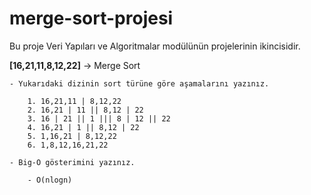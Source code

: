 # merge-sort-projesi

Bu proje Veri Yapıları ve Algoritmalar modülünün projelerinin ikincisidir.

**[16,21,11,8,12,22]** -> Merge Sort

    - Yukarıdaki dizinin sort türüne göre aşamalarını yazınız.

        1. 16,21,11 | 8,12,22
        2. 16,21 | 11 || 8,12 | 22
        3. 16 | 21 || 1 ||| 8 | 12 || 22
        4. 16,21 | 1 || 8,12 | 22
        5. 1,16,21 | 8,12,22
        6. 1,8,12,16,21,22

    - Big-O gösterimini yazınız.

        - O(nlogn)